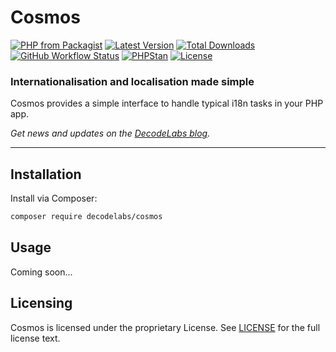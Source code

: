 # Cosmos

[![PHP from Packagist](https://img.shields.io/packagist/php-v/decodelabs/cosmos?style=flat)](https://packagist.org/packages/decodelabs/cosmos)
[![Latest Version](https://img.shields.io/packagist/v/decodelabs/cosmos.svg?style=flat)](https://packagist.org/packages/decodelabs/cosmos)
[![Total Downloads](https://img.shields.io/packagist/dt/decodelabs/cosmos.svg?style=flat)](https://packagist.org/packages/decodelabs/cosmos)
[![GitHub Workflow Status](https://img.shields.io/github/actions/workflow/status/decodelabs/cosmos/integrate.yml?branch=develop)](https://github.com/decodelabs/cosmos/actions/workflows/integrate.yml)
[![PHPStan](https://img.shields.io/badge/PHPStan-enabled-44CC11.svg?longCache=true&style=flat)](https://github.com/phpstan/phpstan)
[![License](https://img.shields.io/packagist/l/decodelabs/cosmos?style=flat)](https://packagist.org/packages/decodelabs/cosmos)

### Internationalisation and localisation made simple

Cosmos provides a simple interface to handle typical i18n tasks in your PHP app.

_Get news and updates on the [DecodeLabs blog](https://blog.decodelabs.com)._

---

## Installation

Install via Composer:

```bash
composer require decodelabs/cosmos
```

## Usage

Coming soon...

## Licensing

Cosmos is licensed under the proprietary License. See [LICENSE](./LICENSE) for the full license text.
